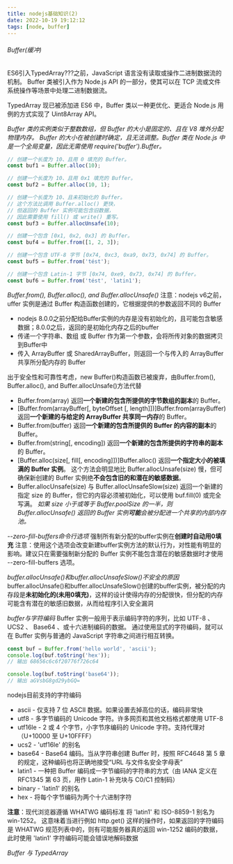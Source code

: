 ```yaml
---
title: nodejs基础知识(2)
date: 2022-10-19 19:12:12
tags: [node, buffer]
---
```


###### Buffer(缓冲)
ES6引入TypedArray???之前，JavaScript 语言没有读取或操作二进制数据流的机制。
Buffer 类被引入作为 Node.js API 的一部分，使其可以在 TCP 流或文件系统操作等场景中处理二进制数据流。

TypedArray 现已被添加进 ES6 中，Buffer 类以一种更优化、更适合 Node.js 用例的方式实现了 Uint8Array API。

*Buffer 类的实例类似于整数数组，但 Buffer 的大小是固定的、且在 V8 堆外分配物理内存。 Buffer 的大小在被创建时确定，且无法调整。Buffer 类在 Node.js 中是一个全局变量，因此无需使用 require('buffer').Buffer。*
```javascript
// 创建一个长度为 10、且用 0 填充的 Buffer。
const buf1 = Buffer.alloc(10);

// 创建一个长度为 10、且用 0x1 填充的 Buffer。 
const buf2 = Buffer.alloc(10, 1);

// 创建一个长度为 10、且未初始化的 Buffer。
// 这个方法比调用 Buffer.alloc() 更快，
// 但返回的 Buffer 实例可能包含旧数据，
// 因此需要使用 fill() 或 write() 重写。
const buf3 = Buffer.allocUnsafe(10);

// 创建一个包含 [0x1, 0x2, 0x3] 的 Buffer。
const buf4 = Buffer.from([1, 2, 3]);

// 创建一个包含 UTF-8 字节 [0x74, 0xc3, 0xa9, 0x73, 0x74] 的 Buffer。
const buf5 = Buffer.from('tést');

// 创建一个包含 Latin-1 字节 [0x74, 0xe9, 0x73, 0x74] 的 Buffer。
const buf6 = Buffer.from('tést', 'latin1');
```

*Buffer.from(), Buffer.alloc(), and Buffer.allocUnsafe()*
注意：nodejs v6之前，uffer 实例是通过 Buffer 构造函数创建的，它根据提供的参数返回不同的 Buffer
- nodejs 8.0.0之前分配给Buffer实例的内存是没有初始化的，且可能包含敏感数据；8.0.0之后，返回的是初始化内存之后的buffer
- 传递一个字符串、数组 或 Buffer 作为第一个参数，会将所传对象的数据拷贝到Buffer中
- 传入 ArrayBuffer 或 SharedArrayBuffer，则返回一个与传入的 ArrayBuffer 共享所分配内存的 Buffer

出于安全性和可靠性考虑，new Buffer()构造函数已被废弃，由Buffer.from(), Buffer.alloc(), and Buffer.allocUnsafe()方法代替

- Buffer.from(array) 返回**一个新建的包含所提供的字节数组的副本**的 Buffer。
- [Buffer.from(arrayBuffer[, byteOffset [, length]])]Buffer.from(arrayBuffer) 返回**一个新建的与给定的 ArrayBuffer 共享同一内存**的 Buffer。
- Buffer.from(buffer) 返回**一个新建的包含所提供的 Buffer 的内容的副本**的 Buffer。
- Buffer.from(string[, encoding]) 返回**一个新建的包含所提供的字符串的副本**的 Buffer。
- [Buffer.alloc(size[, fill[, encoding]])]Buffer.alloc() 返回**一个指定大小的被填满的 Buffer 实例**。 这个方法会明显地比 Buffer.allocUnsafe(size) 慢，但可确保新创建的 Buffer 实例绝**不会包含旧的和潜在的敏感数据**。
- Buffer.allocUnsafe(size) 与 Buffer.allocUnsafeSlow(size) 返回一个新建的指定 size 的 Buffer，但它的内容必须被初始化，可以使用 buf.fill(0) 或完全写满。
*如果 size 小于或等于 Buffer.poolSize 的一半，则 Buffer.allocUnsafe() 返回的 Buffer 实例**可能**会被分配进一个共享的内部内存池。*

*--zero-fill-buffers命令行选项*
强制所有新分配的buffer实例在**创建时自动用0填充**
注意：使用这个选项会改变新建buffer实例方法的默认行为，对性能有明显的影响。建议只在需要强制新分配的 Buffer 实例不能包含潜在的敏感数据时才使用 --zero-fill-buffers 选项。

*buffer.allocUnsafe()和buffer.allocUnsafeSlow()不安全的原因*
buffer.allocUnsafe()和buffer.allocUnsafeSlow()创建的buffer实例，被分配的内存段是**未初始化的(未用0填充)**，这样的设计使得内存的分配很快，但分配的内存可能含有潜在的敏感旧数据，从而给程序引入安全漏洞

*buffer与字符编码*
Buffer 实例一般用于表示编码字符的序列，比如 UTF-8 、 UCS2 、 Base64 、或十六进制编码的数据。 通过使用显式的字符编码，就可以在 Buffer 实例与普通的 JavaScript 字符串之间进行相互转换。
```javascript
const buf = Buffer.from('hello world', 'ascii');
console.log(buf.toString('hex'));
// 输出 68656c6c6f20776f726c64

console.log(buf.toString('base64'));
// 输出 aGVsbG8gd29ybGQ=
```

nodejs目前支持的字符编码
- ascii - 仅支持 7 位 ASCII 数据。如果设置去掉高位的话，编码非常快
- utf8 - 多字节编码的 Unicode 字符。许多网页和其他文档格式都使用 UTF-8
- utf16le - 2 或 4 个字节，小字节序编码的 Unicode 字符。支持代理对（U+10000 至 U+10FFFF）
- ucs2 - 'utf16le' 的别名
- base64 - Base64 编码。当从字符串创建 Buffer 时，按照 RFC4648 第 5 章的规定，这种编码也将正确地接受“URL 与文件名安全字母表”
- latin1 - 一种把 Buffer 编码成一字节编码的字符串的方式（由 IANA 定义在 RFC1345 第 63 页，用作 Latin-1 补充块与 C0/C1 控制码）
- binary - 'latin1' 的别名
- hex - 将每个字节编码为两个十六进制字符

**注意**：现代浏览器遵循 WHATWG 编码标准 将 'latin1' 和 ISO-8859-1 别名为 win-1252。 这意味着当进行例如 http.get() 这样的操作时，如果返回的字符编码是 WHATWG 规范列表中的，则有可能服务器真的返回 win-1252 编码的数据，此时使用 'latin1' 字符编码可能会错误地解码数据

*Buffer 与 TypedArray*
